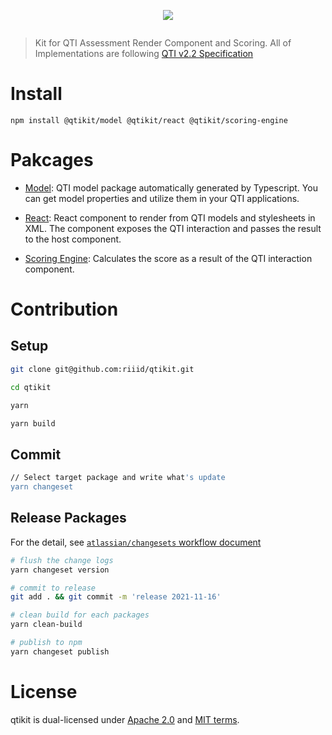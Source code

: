 <p align="center" style="margin-bottom:2em">
  <img src="https://user-images.githubusercontent.com/124117/145499526-5639ebac-cceb-4cda-9736-31126d4642d2.png">
</p>

> Kit for QTI Assessment Render Component and Scoring. All of Implementations are following [QTI v2.2 Specification][qtiv22]

[qtiv22]: http://www.imsglobal.org/question/index.html#version2.2

# Install

```
npm install @qtikit/model @qtikit/react @qtikit/scoring-engine
```

# Pakcages

- [Model][model]: QTI model package automatically generated by Typescript. You can get model properties and utilize them in your QTI applications.

- [React][react]: React component to render from QTI models and stylesheets in XML. The component exposes the QTI interaction and passes the result to the host component.

- [Scoring Engine][scoring-engine]: Calculates the score as a result of the QTI interaction component.


[model]: ./packages/model
[react]: ./packages/react
[scoring-engine]: ./packages/scoring-engine

# Contribution

## Setup

```sh
git clone git@github.com:riiid/qtikit.git

cd qtikit

yarn

yarn build
```

## Commit

```sh
// Select target package and write what's update
yarn changeset
```

## Release Packages

For the detail, see [`atlassian/changesets` workflow document][changesets]

[changesets]: https://github.com/atlassian/changesets/tree/main/packages/cli#base-workflow

```sh
# flush the change logs
yarn changeset version

# commit to release
git add . && git commit -m 'release 2021-11-16'

# clean build for each packages
yarn clean-build

# publish to npm
yarn changeset publish
```

# License

qtikit is dual-licensed under [Apache 2.0][LICENSE-APACHE] and [MIT terms][LICENSE-MIT].

[LICENSE-APACHE]: ./LICENSE-APACHE
[LICENSE-MIT]: ./LICENSE-MIT
